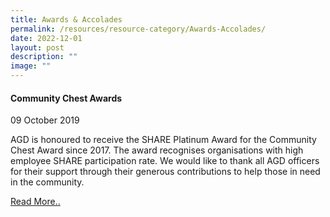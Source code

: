 ```yaml
---
title: Awards & Accolades
permalink: /resources/resource-category/Awards-Accolades/
date: 2022-12-01
layout: post
description: ""
image: ""
---
```

#### Community Chest Awards

09 October 2019

AGD is honoured to receive the SHARE Platinum Award for the Community Chest Award since 2017. The award recognises organisations with high employee SHARE participation rate. We would like to thank all AGD officers for their support through their generous contributions to help those in need in the community.

[Read More..](https://www-agd-gov-sg.cwp-stg.sg/news-and-events/selection/awards-accolades--2019--community-chest-award-ceremony-2018)
